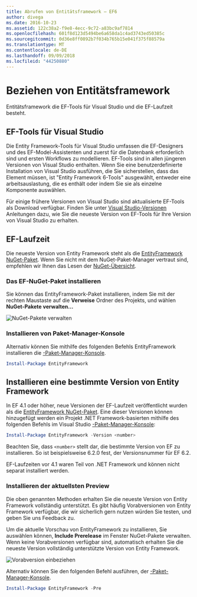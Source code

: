 ```yaml
---
title: Abrufen von Entitätsframework – EF6
author: divega
ms.date: 2016-10-23
ms.assetid: 122c38a2-f9e8-4ecc-9c72-a83bc9af7814
ms.openlocfilehash: 601f8d123d5494be6a658da1c4ad3743ed50385c
ms.sourcegitcommit: 0d36e8ff0892b7f034b765b15e041f375f88579a
ms.translationtype: MT
ms.contentlocale: de-DE
ms.lasthandoff: 09/09/2018
ms.locfileid: "44250880"
---
```

# <a name="get-entity-framework"></a>Beziehen von Entitätsframework
Entitätsframework die EF-Tools für Visual Studio und die EF-Laufzeit besteht.

## <a name="ef-tools-for-visual-studio"></a>EF-Tools für Visual Studio

Die Entity Framework-Tools für Visual Studio umfassen die EF-Designers und des EF-Model-Assistenten und zuerst für die Datenbank erforderlich sind und ersten Workflows zu modellieren. EF-Tools sind in allen jüngeren Versionen von Visual Studio enthalten. Wenn Sie eine benutzerdefinierte Installation von Visual Studio ausführen, die Sie sicherstellen, dass das Element müssen, ist "Entity Framework 6-Tools" ausgewählt, entweder eine arbeitsauslastung, die es enthält oder indem Sie sie als einzelne Komponente auswählen.

Für einige frühere Versionen von Visual Studio sind aktualisierte EF-Tools als Download verfügbar. Finden Sie unter [Visual Studio-Versionen](~/ef6/what-is-new/visual-studio.md) Anleitungen dazu, wie Sie die neueste Version von EF-Tools für Ihre Version von Visual Studio zu erhalten.

## <a name="ef-runtime"></a>EF-Laufzeit

Die neueste Version von Entity Framework steht als die [EntityFramework NuGet-Paket](http://nuget.org/packages/EntityFramework/). Wenn Sie nicht mit dem NuGet-Paket-Manager vertraut sind, empfehlen wir Ihnen das Lesen der [NuGet-Übersicht](https://docs.microsoft.com/nuget/consume-packages/overview-and-workflow).

### <a name="installing-the-ef-nuget-package"></a>Das EF-NuGet-Paket installieren

Sie können das EntityFramework-Paket installieren, indem Sie mit der rechten Maustaste auf die **Verweise** Ordner des Projekts, und wählen **NuGet-Pakete verwalten...**

![NuGet-Pakete verwalten](~/ef6/media/managenugetpackages.png)

### <a name="installing-from-package-manager-console"></a>Installieren von Paket-Manager-Konsole

Alternativ können Sie mithilfe des folgenden Befehls EntityFramework installieren die [-Paket-Manager-Konsole](http://docs.nuget.org/docs/start-here/using-the-package-manager-console).

``` powershell
Install-Package EntityFramework
```

## <a name="installing-a-specific-version-of-ef"></a>Installieren eine bestimmte Version von Entity Framework

In EF 4.1 oder höher, neue Versionen der EF-Laufzeit veröffentlicht wurden als die [EntityFramework NuGet-Paket](https://www.nuget.org/packages/EntityFramework/). Eine dieser Versionen können hinzugefügt werden ein Projekt .NET Framework-basierten mithilfe des folgenden Befehls im Visual Studio [-Paket-Manager-Konsole](http://docs.nuget.org/docs/start-here/using-the-package-manager-console):

``` powershell
Install-Package EntityFramework -Version <number>
```

Beachten Sie, dass `<number>` stellt dar, die bestimmte Version von EF zu installieren. So ist beispielsweise 6.2.0 fest, der Versionsnummer für EF 6.2.   

EF-Laufzeiten vor 4.1 waren Teil von .NET Framework und können nicht separat installiert werden.

### <a name="installing-the-latest-preview"></a>Installieren der aktuellsten Preview

Die oben genannten Methoden erhalten Sie die neueste Version von Entity Framework vollständig unterstützt. Es gibt häufig Vorabversionen von Entity Framework verfügbar, die wir sicherlich gern nutzen würden Sie testen, und geben Sie uns Feedback zu.

Um die aktuelle Vorschau von EntityFramework zu installieren, Sie auswählen können, **Include Prerelease** im Fenster NuGet-Pakete verwalten. Wenn keine Vorabversionen verfügbar sind, automatisch erhalten Sie die neueste Version vollständig unterstützte Version von Entity Framework.

![Vorabversion einbeziehen](~/ef6/media/includeprerelease.png)

Alternativ können Sie den folgenden Befehl ausführen, der [-Paket-Manager-Konsole](http://docs.nuget.org/docs/start-here/using-the-package-manager-console).

``` powershell
Install-Package EntityFramework -Pre
```
